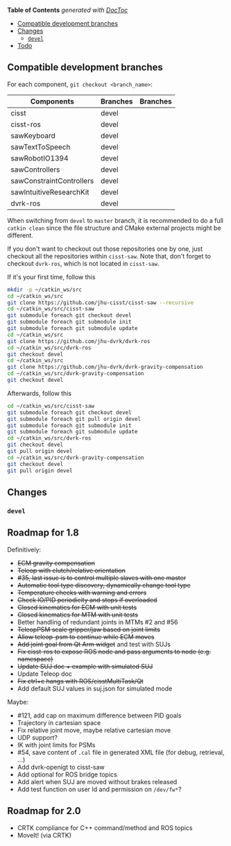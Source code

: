 <!-- START doctoc generated TOC please keep comment here to allow auto update -->
<!-- DON'T EDIT THIS SECTION, INSTEAD RE-RUN doctoc TO UPDATE -->
**Table of Contents**  *generated with [DocToc](https://github.com/thlorenz/doctoc)*

- [Compatible development branches](#compatible-development-branches)
- [Changes](#changes)
  - [`devel`](#devel)
- [Todo](#todo)

<!-- END doctoc generated TOC please keep comment here to allow auto update -->

## Compatible development branches

For each component, `git checkout <branch_name>`:

| Components               | Branches      | Branches     |
| ------------------------ | ------------- |------------- |
| cisst                    | devel         |         |
| cisst-ros                | devel         |         |
| sawKeyboard              | devel         |         |
| sawTextToSpeech          | devel         |         |
| sawRobotIO1394           | devel         |         |
| sawControllers           | devel         |         |
| sawConstraintControllers | devel         |         |
| sawIntuitiveResearchKit  | devel         |         |
| dvrk-ros                 | devel         |         |

When switching from `devel` to `master` branch, it is recommended to do a full `catkin clean` since the file structure and CMake external projects might be different.

If you don't want to checkout out those repositories one by one, just checkout all the repositories within `cisst-saw`. Note that, don't forget to checkout `dvrk-ros`, which is not located in `cisst-saw`.

If it's your first time, follow this

```bash
mkdir -p ~/catkin_ws/src
cd ~/catkin_ws/src
git clone https://github.com/jhu-cisst/cisst-saw --recursive
cd ~/catkin_ws/src/cisst-saw
git submodule foreach git checkout devel
git submodule foreach git submodule init
git submodule foreach git submodule update
cd ~/catkin_ws/src
git clone https://github.com/jhu-dvrk/dvrk-ros
cd ~/catkin_ws/src/dvrk-ros
git checkout devel
cd ~/catkin_ws/src
git clone https://github.com/jhu-dvrk/dvrk-gravity-compensation
cd ~/catkin_ws/src/dvrk-gravity-compensation
git checkout devel
```

Afterwards, follow this

```bash
cd ~/catkin_ws/src/cisst-saw
git submodule foreach git checkout devel
git submodule foreach git pull origin devel
git submodule foreach git submodule init
git submodule foreach git submodule update
cd ~/catkin_ws/src/dvrk-ros
git checkout devel
git pull origin devel
cd ~/catkin_ws/src/dvrk-gravity-compensation
git checkout devel
git pull origin devel
```

## Changes

### `devel`

## Roadmap for 1.8

Definitively:
* ~~ECM gravity compensation~~
* ~~Teleop with clutch/relative orientation~~
* ~~#35, last issue is to control multiple slaves with one master~~
* ~~Automatic tool type discovery, dynamically change tool type~~
* ~~Temperature checks with warning and errors~~
* ~~Check IO/PID periodicity and stops if overloaded~~
* ~~Closed kinematics for ECM with unit tests~~
* ~~Closed kinematics for MTM with unit tests~~
* Better handling of redundant joints in MTMs #2 and #56
* ~~TeleopPSM scale gripper/jaw based on joint limits~~
* ~~Allow teleop-psm to continue while ECM moves~~
* ~~Add joint goal from Qt Arm widget~~ and test with SUJs
* ~~Fix cisst-ros to expose ROS node and pass arguments to node (e.g. namespace)~~
* ~~Update SUJ doc + example with simulated SUJ~~
* Update Teleop doc
* ~~Fix ctrl+c hangs with ROS/cisstMultiTask/Qt~~
* Add default SUJ values in suj.json for simulated mode

Maybe:
* #121, add cap on maximum difference between PID goals
* Trajectory in cartesian space
* Fix relative joint move, maybe relative cartesian move
* UDP support?
* IK with joint limits for PSMs
* #54, save content of `.cal` file in generated XML file (for debug, retrieval, ...)
* Add dvrk-openigt to cisst-saw
* Add optional for ROS bridge topics
* Add alert when SUJ are moved without brakes released
* Add test function on user Id and permission on `/dev/fw*`?

## Roadmap for 2.0

* CRTK compliance for C++ command/method and ROS topics
* MoveIt! (via CRTK)
